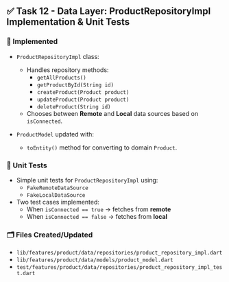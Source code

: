 ## ✅ Task 12 - Data Layer: ProductRepositoryImpl Implementation & Unit Tests

### 🔨 Implemented
- `ProductRepositoryImpl` class:
  - Handles repository methods: 
    - `getAllProducts()`
    - `getProductById(String id)`
    - `createProduct(Product product)`
    - `updateProduct(Product product)`
    - `deleteProduct(String id)`
  - Chooses between **Remote** and **Local** data sources based on `isConnected`.

- `ProductModel` updated with:
  - `toEntity()` method for converting to domain `Product`.

### 🧪 Unit Tests
- Simple unit tests for `ProductRepositoryImpl` using:
  - `FakeRemoteDataSource`
  - `FakeLocalDataSource`
- Two test cases implemented:
  - When `isConnected == true` → fetches from **remote**
  - When `isConnected == false` → fetches from **local**

### 🗂️ Files Created/Updated
- `lib/features/product/data/repositories/product_repository_impl.dart`
- `lib/features/product/data/models/product_model.dart`
- `test/features/product/data/repositories/product_repository_impl_test.dart`

```
